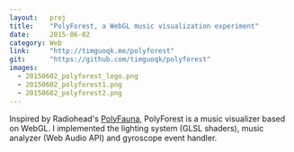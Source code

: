 ```yaml
---
layout:   proj
title:    "PolyForest, a WebGL music visualization experiment"
date:     2015-06-02
category: Web
link:     "http://timguoqk.me/polyforest"
git:      "https://github.com/timguoqk/polyforest"
images: 
  - 20150602_polyforest_logo.png
  - 20150602_polyforest1.png
  - 20150602_polyforest2.png
---
```


Inspired by Radiohead's [PolyFauna](http://www.radiohead.com/deadairspace/140211/PolyFauna), PolyForest is a music visualizer based on WebGL. I implemented the lighting system (GLSL shaders), music analyzer (Web Audio API) and gyroscope event handler.